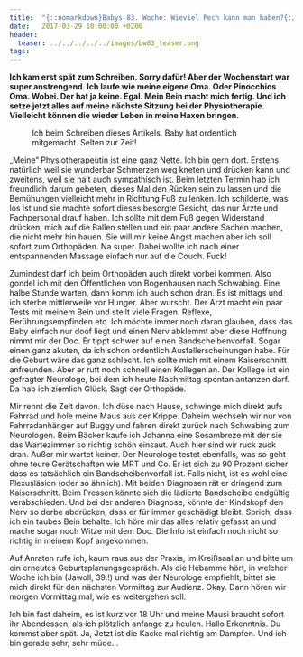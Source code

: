 ```yaml
---
title:  "{::nomarkdown}Babys 83. Woche: Wieviel Pech kann man haben?{:/}"
date:   2017-03-29 10:00:00 +0200
header:
  teaser: ../../../../../images/bw83_teaser.png
tags:
---
```

**Ich kam erst spät zum Schreiben. Sorry dafür! Aber der Wochenstart war super anstrengend. Ich laufe wie meine eigene Oma. Oder Pinocchios Oma. Wobei. Der hat ja keine. Egal. Mein Bein macht mich fertig. Und ich setze jetzt alles auf meine nächste Sitzung bei der Physiotherapie. Vielleicht können die wieder Leben in meine Haxen bringen.**

<figure>
  <img src="../../../../../images/bw83.jpg" alt="">
  <figcaption>Ich beim Schreiben dieses Artikels. Baby hat ordentlich mitgemacht. Selten zur Zeit!</figcaption>
</figure>

„Meine“ Physiotherapeutin ist eine ganz Nette. Ich bin gern dort. Erstens natürlich weil sie wunderbar Schmerzen weg kneten und drücken kann und zweitens, weil sie halt auch sympathisch ist. Beim letzten Termin hab ich freundlich darum gebeten, dieses Mal den Rücken sein zu lassen und die Bemühungen vielleicht mehr in Richtung Fuß zu lenken. Ich schilderte, was los ist und sie machte sofort dieses besorgte Gesicht, das nur Ärzte und Fachpersonal drauf haben. Ich sollte mit dem Fuß gegen Widerstand drücken, mich auf die Ballen stellen und ein paar andere Sachen machen, die nicht mehr hin hauen. Sie will mir keine Angst machen aber ich soll sofort zum Orthopäden. Na super. Dabei wollte ich nach einer entspannenden Massage einfach nur auf die Couch. Fuck!

Zumindest darf ich beim Orthopäden auch direkt vorbei kommen. Also gondel ich mit den Öffentlichen von Bogenhausen nach Schwabing. Eine halbe Stunde warten, dann komm ich auch schon dran. Es ist mittags und ich sterbe mittlerweile vor Hunger. Aber wurscht. Der Arzt macht ein paar Tests mit meinem Bein und stellt viele Fragen. Reflexe, Berührungsempfinden etc. Ich möchte immer noch daran glauben, dass das Baby einfach nur doof liegt und einen Nerv abklemmt aber diese Hoffnung nimmt mir der Doc. Er tippt schwer auf einen Bandscheibenvorfall. Sogar einen ganz akuten, da ich schon ordentlich Ausfallerscheinungen habe. Für die Geburt wäre das ganz schlecht. Ich sollte mich mit einem Kaiserschnitt anfreunden. Aber er ruft noch schnell einen Kollegen an. Der Kollege ist ein gefragter Neurologe, bei dem ich heute Nachmittag spontan antanzen darf. Da hab ich ziemlich Glück. Sagt der Orthopäde.

Mir rennt die Zeit davon. Ich düse nach Hause, schwinge mich direkt aufs Fahrrad und hole meine Maus aus der Krippe. Daheim wechseln wir nur von Fahrradanhänger auf Buggy und fahren direkt zurück nach Schwabing zum Neurologen. Beim Bäcker kaufe ich Johanna eine Sesambreze mit der sie das Wartezimmer so richtig schön einsaut. Auch hier sind wir ruck zuck dran. Außer mir wartet keiner. Der Neurologe testet ebenfalls, was so geht ohne teure Gerätschaften wie MRT und Co. Er ist sich zu 90 Prozent sicher dass es tatsächlich ein Bandscheibenvorfall ist. Falls nicht, ist es wohl eine Plexusläsion (oder so ähnlich). Mit beiden Diagnosen rät er dringend zum Kaiserschnitt. Beim Pressen könnte sich die lädierte Bandscheibe endgültig verabschieden. Und bei der anderen Diagnose, könnte der Kindskopf den Nerv so derbe abdrücken, dass er für immer geschädigt bleibt. Sprich, dass ich ein taubes Bein behalte. Ich höre mir das alles relativ gefasst an und mache sogar noch Witze mit dem Doc. Die Info ist einfach noch nicht so richtig in meinem Kopf angekommen.

Auf Anraten rufe ich, kaum raus aus der Praxis, im Kreißsaal an und bitte um ein erneutes Geburtsplanungsgespräch. Als die Hebamme hört, in welcher Woche ich bin (Jawoll, 39.!) und was der Neurologe empfiehlt, bittet sie mich direkt für den nächsten Vormittag zur Audienz. Okay. Dann hören wir morgen Vormittag mal, wie es weitergehen soll.

Ich bin fast daheim, es ist kurz vor 18 Uhr und meine Mausi braucht sofort ihr Abendessen, als ich plötzlich anfange zu heulen. Hallo Erkenntnis. Du kommst aber spät. Ja, Jetzt ist die Kacke mal richtig am Dampfen. Und ich bin gerade sehr, sehr müde...